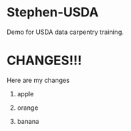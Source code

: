 # Stephen-USDA
Demo for USDA data carpentry training.

# CHANGES!!!

Here are my changes

1. apple

2. orange

2. banana